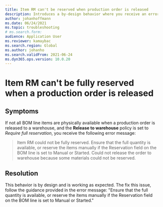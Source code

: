 ```yaml
---
title: Item RM can't be reserved when production order is released 
description: Introduces a by-design behavior where you receive an error that states that item RM could not be fully reserved when releasing a production order.
author: johanhoffmann 
ms.date: 06/24/2021 
ms.topic: troubleshooting 
# ms.search.form: 
audience: Application User 
ms.reviewer: kamaybac 
ms.search.region: Global 
ms.author: johanho 
ms.search.validFrom: 2021-06-24 
ms.dyn365.ops.version: 10.0.20 
--- 
```


# Item RM can't be fully reserved when a production order is released

## Symptoms

If not all BOM line items are physically available when a production order is released to a warehouse, and the **Release to warehouse** policy is set to *Require full reservation*, you receive the following error message:

> Item RM could not be fully reserved. Ensure that the full quantity is available, or reserve the items manually if the Reservation field on the BOM line is set to Manual or Started. Could not release the order to warehouse because some materials could not be reserved.

## Resolution

This behavior is by design and is working as expected. The fix this issue, follow the guidance provided in the error message: "Ensure that the full quantity is available, or reserve the items manually if the Reservation field on the BOM line is set to Manual or Started."
